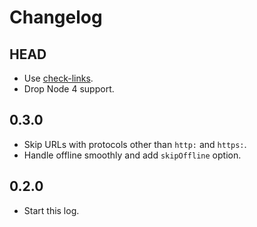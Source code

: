 # Changelog

## HEAD

- Use [check-links](https://github.com/transitive-bullshit/check-links).
- Drop Node 4 support.

## 0.3.0

- Skip URLs with protocols other than `http:` and `https:`.
- Handle offline smoothly and add `skipOffline` option.

## 0.2.0

- Start this log.

